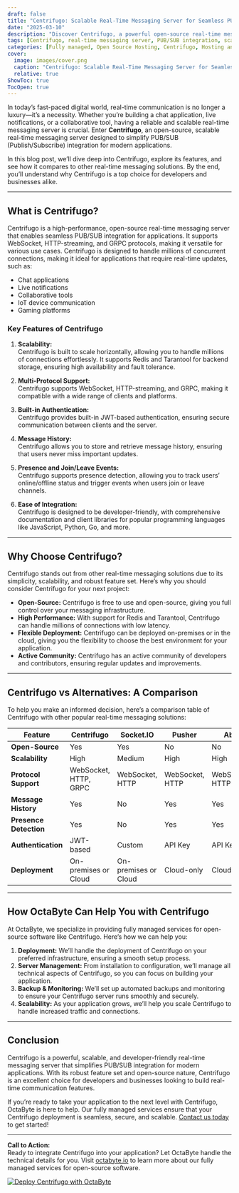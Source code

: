 ```yaml
---
draft: false
title: "Centrifugo: Scalable Real-Time Messaging Server for Seamless PUB/SUB Integration"
date: "2025-03-10"
description: "Discover Centrifugo, a powerful open-source real-time messaging server designed for seamless PUB/SUB integration. Learn how Centrifugo can scale effortlessly, handle millions of connections, and simplify real-time communication for your applications. Perfect for developers and businesses looking for a reliable, high-performance messaging solution."
tags: [Centrifugo, real-time messaging server, PUB/SUB integration, scalable messaging, open-source messaging, Centrifugo vs alternatives, real-time communication, WebSocket server, Centrifugo features, managed messaging services]
categories: [Fully managed, Open Source Hosting, Centrifugo, Hosting and Infrastructure, Infrastructure]
cover:
  image: images/cover.png
  caption: "Centrifugo: Scalable Real-Time Messaging Server for Seamless PUB/SUB Integration"
  relative: true
ShowToc: true
TocOpen: true
---
```



In today’s fast-paced digital world, real-time communication is no longer a luxury—it’s a necessity. Whether you’re building a chat application, live notifications, or a collaborative tool, having a reliable and scalable real-time messaging server is crucial. Enter **Centrifugo**, an open-source, scalable real-time messaging server designed to simplify PUB/SUB (Publish/Subscribe) integration for modern applications.

In this blog post, we’ll dive deep into Centrifugo, explore its features, and see how it compares to other real-time messaging solutions. By the end, you’ll understand why Centrifugo is a top choice for developers and businesses alike.

---

## What is Centrifugo?

Centrifugo is a high-performance, open-source real-time messaging server that enables seamless PUB/SUB integration for applications. It supports WebSocket, HTTP-streaming, and GRPC protocols, making it versatile for various use cases. Centrifugo is designed to handle millions of concurrent connections, making it ideal for applications that require real-time updates, such as:

- Chat applications
- Live notifications
- Collaborative tools
- IoT device communication
- Gaming platforms

### Key Features of Centrifugo

1. **Scalability:**  
   Centrifugo is built to scale horizontally, allowing you to handle millions of connections effortlessly. It supports Redis and Tarantool for backend storage, ensuring high availability and fault tolerance.

2. **Multi-Protocol Support:**  
   Centrifugo supports WebSocket, HTTP-streaming, and GRPC, making it compatible with a wide range of clients and platforms.

3. **Built-in Authentication:**  
   Centrifugo provides built-in JWT-based authentication, ensuring secure communication between clients and the server.

4. **Message History:**  
   Centrifugo allows you to store and retrieve message history, ensuring that users never miss important updates.

5. **Presence and Join/Leave Events:**  
   Centrifugo supports presence detection, allowing you to track users’ online/offline status and trigger events when users join or leave channels.

6. **Ease of Integration:**  
   Centrifugo is designed to be developer-friendly, with comprehensive documentation and client libraries for popular programming languages like JavaScript, Python, Go, and more.

---

## Why Choose Centrifugo?

Centrifugo stands out from other real-time messaging solutions due to its simplicity, scalability, and robust feature set. Here’s why you should consider Centrifugo for your next project:

- **Open-Source:** Centrifugo is free to use and open-source, giving you full control over your messaging infrastructure.
- **High Performance:** With support for Redis and Tarantool, Centrifugo can handle millions of connections with low latency.
- **Flexible Deployment:** Centrifugo can be deployed on-premises or in the cloud, giving you the flexibility to choose the best environment for your application.
- **Active Community:** Centrifugo has an active community of developers and contributors, ensuring regular updates and improvements.

---

## Centrifugo vs Alternatives: A Comparison

To help you make an informed decision, here’s a comparison table of Centrifugo with other popular real-time messaging solutions:

| Feature                | Centrifugo               | Socket.IO                | Pusher                   | Ably                     |
|------------------------|--------------------------|--------------------------|--------------------------|--------------------------|
| **Open-Source**        | Yes                      | Yes                      | No                       | No                       |
| **Scalability**        | High                     | Medium                   | High                     | High                     |
| **Protocol Support**   | WebSocket, HTTP, GRPC    | WebSocket, HTTP          | WebSocket, HTTP          | WebSocket, HTTP          |
| **Message History**    | Yes                      | No                       | Yes                      | Yes                      |
| **Presence Detection** | Yes                      | No                       | Yes                      | Yes                      |
| **Authentication**     | JWT-based                | Custom                   | API Key                  | API Key                  |
| **Deployment**         | On-premises or Cloud     | On-premises or Cloud     | Cloud-only               | Cloud-only               |

---

## How OctaByte Can Help You with Centrifugo

At OctaByte, we specialize in providing fully managed services for open-source software like Centrifugo. Here’s how we can help you:

1. **Deployment:** We’ll handle the deployment of Centrifugo on your preferred infrastructure, ensuring a smooth setup process.
2. **Server Management:** From installation to configuration, we’ll manage all technical aspects of Centrifugo, so you can focus on building your application.
3. **Backup & Monitoring:** We’ll set up automated backups and monitoring to ensure your Centrifugo server runs smoothly and securely.
4. **Scalability:** As your application grows, we’ll help you scale Centrifugo to handle increased traffic and connections.

---

## Conclusion

Centrifugo is a powerful, scalable, and developer-friendly real-time messaging server that simplifies PUB/SUB integration for modern applications. With its robust feature set and open-source nature, Centrifugo is an excellent choice for developers and businesses looking to build real-time communication features.

If you’re ready to take your application to the next level with Centrifugo, OctaByte is here to help. Our fully managed services ensure that your Centrifugo deployment is seamless, secure, and scalable. [Contact us today](https://octabyte.io) to get started!

---

**Call to Action:**  
Ready to integrate Centrifugo into your application? Let OctaByte handle the technical details for you. Visit [octabyte.io](https://octabyte.io) to learn more about our fully managed services for open-source software.

[![Deploy Centrifugo with OctaByte](/images/deploy-on-octabyte.png)](https://octabyte.io/fully-managed-open-source-services/hosting-and-infrastructure/infrastructure/centrifugo)